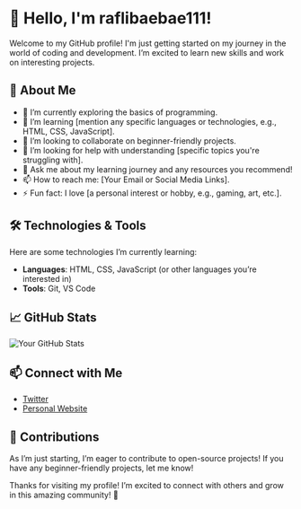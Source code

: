 # 👋 Hello, I'm raflibaebae111!

Welcome to my GitHub profile! I'm just getting started on my journey in the world of coding and development. I’m excited to learn new skills and work on interesting projects.

## 🚀 About Me

- 🔭 I’m currently exploring the basics of programming.
- 🌱 I’m learning [mention any specific languages or technologies, e.g., HTML, CSS, JavaScript].
- 👯 I’m looking to collaborate on beginner-friendly projects.
- 🤔 I’m looking for help with understanding [specific topics you're struggling with].
- 💬 Ask me about my learning journey and any resources you recommend!
- 📫 How to reach me: [Your Email or Social Media Links].
- ⚡ Fun fact: I love [a personal interest or hobby, e.g., gaming, art, etc.].

## 🛠️ Technologies & Tools

Here are some technologies I’m currently learning:

- **Languages**: HTML, CSS, JavaScript (or other languages you’re interested in)
- **Tools**: Git, VS Code

## 📈 GitHub Stats

![Your GitHub Stats](https://github-readme-stats.vercel.app/api?username=raflibaebae111&show_icons=true&theme=radical)

## 📫 Connect with Me

- [Twitter](https://x.com/raflibaebae111)
- [Personal Website](https://sites.google.com/view/autem-saepe/beranda)

## 🎉 Contributions

As I’m just starting, I’m eager to contribute to open-source projects! If you have any beginner-friendly projects, let me know!

Thanks for visiting my profile! I’m excited to connect with others and grow in this amazing community! 🚀
